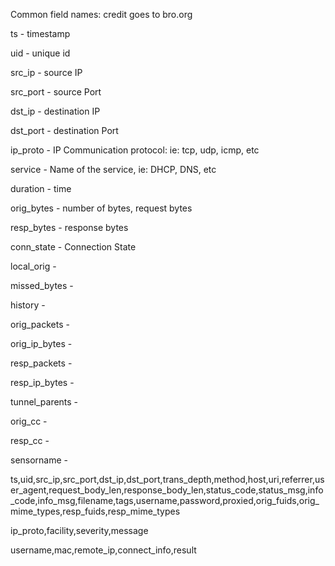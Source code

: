 Common field names: credit goes to bro.org

ts - timestamp

uid - unique id

src_ip - source IP

src_port - source Port

dst_ip - destination IP

dst_port - destination Port

ip_proto - IP Communication protocol: ie: tcp, udp, icmp, etc

service - Name of the service, ie: DHCP, DNS, etc

duration - time

orig_bytes - number of bytes, request bytes

resp_bytes - response bytes

conn_state - Connection State

local_orig - 

missed_bytes -

history - 

orig_packets -

orig_ip_bytes -

resp_packets -

resp_ip_bytes -

tunnel_parents -

orig_cc - 

resp_cc -

sensorname -

ts,uid,src_ip,src_port,dst_ip,dst_port,trans_depth,method,host,uri,referrer,user_agent,request_body_len,response_body_len,status_code,status_msg,info_code,info_msg,filename,tags,username,password,proxied,orig_fuids,orig_mime_types,resp_fuids,resp_mime_types

ip_proto,facility,severity,message

username,mac,remote_ip,connect_info,result
